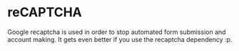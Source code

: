 # reCAPTCHA
Google recaptcha is used in order to stop automated form submission and account making. It gets even better if you use the recaptcha dependency :p.
